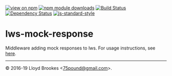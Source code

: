 [![view on npm](https://img.shields.io/npm/v/lws-mock-response.svg)](https://www.npmjs.org/package/lws-mock-response)
[![npm module downloads](https://img.shields.io/npm/dt/lws-mock-response.svg)](https://www.npmjs.org/package/lws-mock-response)
[![Build Status](https://travis-ci.org/lwsjs/mock-response.svg?branch=master)](https://travis-ci.org/lwsjs/mock-response)
[![Dependency Status](https://badgen.net/david/dep/lwsjs/mock-response)](https://david-dm.org/lwsjs/mock-response)
[![js-standard-style](https://img.shields.io/badge/code%20style-standard-brightgreen.svg)](https://github.com/feross/standard)

# lws-mock-response

Middleware adding mock responses to lws. For usage instructions, see [here](https://github.com/lwsjs/local-web-server/wiki/How-to-create-a-mock-response).

* * *

&copy; 2016-19 Lloyd Brookes \<75pound@gmail.com\>.
